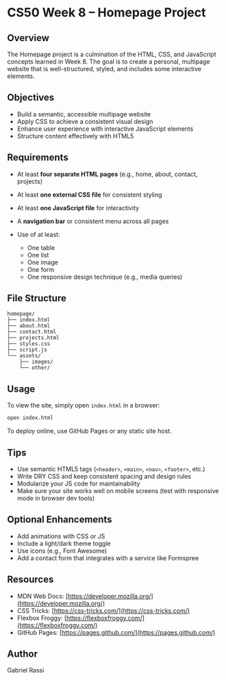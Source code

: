 # CS50 Week 8 – Homepage Project

## Overview

The Homepage project is a culmination of the HTML, CSS, and JavaScript concepts learned in Week 8. The goal is to create a personal, multipage website that is well-structured, styled, and includes some interactive elements.

## Objectives

* Build a semantic, accessible multipage website
* Apply CSS to achieve a consistent visual design
* Enhance user experience with interactive JavaScript elements
* Structure content effectively with HTML5

## Requirements

* At least **four separate HTML pages** (e.g., home, about, contact, projects)
* At least **one external CSS file** for consistent styling
* At least **one JavaScript file** for interactivity
* A **navigation bar** or consistent menu across all pages
* Use of at least:

  * One table
  * One list
  * One image
  * One form
  * One responsive design technique (e.g., media queries)

## File Structure

```
homepage/
├── index.html
├── about.html
├── contact.html
├── projects.html
├── styles.css
├── script.js
└── assets/
    ├── images/
    └── other/
```

## Usage

To view the site, simply open `index.html` in a browser:

```bash
open index.html
```

To deploy online, use GitHub Pages or any static site host.

## Tips

* Use semantic HTML5 tags (`<header>`, `<main>`, `<nav>`, `<footer>`, etc.)
* Write DRY CSS and keep consistent spacing and design rules
* Modularize your JS code for maintainability
* Make sure your site works well on mobile screens (test with responsive mode in browser dev tools)

## Optional Enhancements

* Add animations with CSS or JS
* Include a light/dark theme toggle
* Use icons (e.g., Font Awesome)
* Add a contact form that integrates with a service like Formspree

## Resources

* MDN Web Docs: [https://developer.mozilla.org/](https://developer.mozilla.org/)
* CSS Tricks: [https://css-tricks.com/](https://css-tricks.com/)
* Flexbox Froggy: [https://flexboxfroggy.com/](https://flexboxfroggy.com/)
* GitHub Pages: [https://pages.github.com/](https://pages.github.com/)

## Author

Gabriel Rassi
